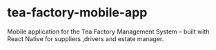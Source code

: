 # tea-factory-mobile-app
Mobile application for the Tea Factory Management System – built with React Native for suppliers ,drivers and estate manager.
